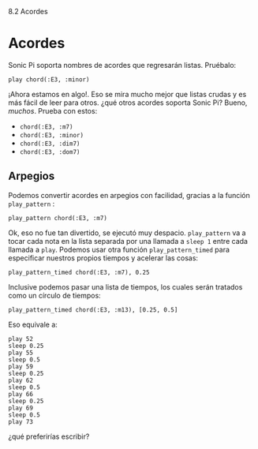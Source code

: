 8.2 Acordes

# Acordes

Sonic Pi soporta nombres de acordes que regresarán listas. Pruébalo:


```
play chord(:E3, :minor)
```

¡Ahora estamos en algo!. Eso se mira mucho mejor que listas crudas y 
es más fácil de leer para otros. ¿qué otros acordes soporta Sonic Pi?
Bueno, *muchos*. Prueba con estos:

* `chord(:E3, :m7)`
* `chord(:E3, :minor)`
* `chord(:E3, :dim7)`
* `chord(:E3, :dom7)`

## Arpegios

Podemos convertir acordes en arpegios con facilidad, gracias a la
función `play_pattern` :

```
play_pattern chord(:E3, :m7)
```

Ok, eso no fue tan divertido, se ejecutó muy despacio. `play_pattern` va
a tocar cada nota en la lista separada por una llamada a `sleep 1` entre
cada llamada a `play`. Podemos usar otra función `play_pattern_timed` 
para especificar nuestros propios tiempos y acelerar las cosas: 

```
play_pattern_timed chord(:E3, :m7), 0.25
```

Inclusive podemos pasar una lista de tiempos, los cuales serán tratados
como un círculo de tiempos:


```
play_pattern_timed chord(:E3, :m13), [0.25, 0.5]
```

Eso equivale a:

```
play 52
sleep 0.25
play 55
sleep 0.5
play 59
sleep 0.25
play 62
sleep 0.5
play 66
sleep 0.25
play 69
sleep 0.5
play 73
```

¿qué preferirías escribir?
